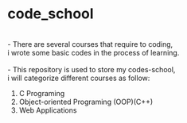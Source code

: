 # code_school
<br>
- There are several courses that require to coding, <br>
i wrote some basic codes in the process of learning. <br>
<br>
- This repository is used to store my codes-school, <br>
i will categorize different courses as follow: <br>

1) C Programing
2) Object-oriented Programing (OOP)(C++)
3) Web Applications

